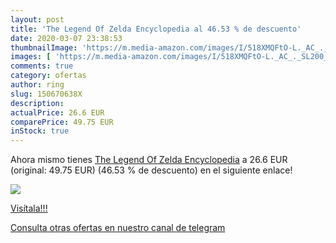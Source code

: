 ```yaml
---
layout: post
title: 'The Legend Of Zelda Encyclopedia al 46.53 % de descuento'
date: 2020-03-07 23:38:53
thumbnailImage: 'https://m.media-amazon.com/images/I/518XMQFtO-L._AC_._SL200_.jpg'
images: [ 'https://m.media-amazon.com/images/I/518XMQFtO-L._AC_._SL200_.jpg' ]
comments: true
category: ofertas
author: ring
slug: 150670638X
description:
actualPrice: 26.6 EUR
comparePrice: 49.75 EUR
inStock: true
---
```


Ahora mismo tienes [The Legend Of Zelda Encyclopedia](https://www.amazon.com/dp/150670638X/?tag=redken08-20) a 26.6 EUR (original: 49.75 EUR) (46.53 %  de descuento) en el siguiente enlace!

[![](https://m.media-amazon.com/images/I/518XMQFtO-L._AC_._SL200_.jpg)](https://www.amazon.com/dp/150670638X/?tag=redken08-20)

[Visítala!!!](https://www.amazon.com/dp/150670638X/?tag=redken08-20)

[Consulta otras ofertas en nuestro canal de telegram](https://t.me/s/ofertas25)
